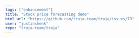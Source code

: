 ```yaml
---
tags: ["enhancement"]
title: "Stock price forecasting demo"
html_url: "https://github.com/traja-team/traja/issues/79"
user: "justinshenk"
repo: "traja-team/traja"
---
```


